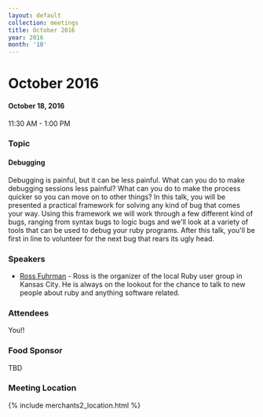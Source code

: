 ```yaml
---
layout: default
collection: meetings
title: October 2016
year: 2016
month: '10'
---
```


# October 2016

#### October 18, 2016
11:30 AM - 1:00 PM

### Topic

#### Debugging

Debugging is painful, but it can be less painful. What can you do to make debugging sessions less painful? What can you do to make the process quicker so you can move on to other things? In this talk, you will be presented a practical framework for solving any kind of bug that comes your way. Using this framework we will work through a few different kind of bugs, ranging from syntax bugs to logic bugs and we'll look at a variety of tools that can be used to debug your ruby programs. After this talk, you'll be first in line to volunteer for the next bug that rears its ugly head.

### Speakers

* [Ross Fuhrman](https://twitter.com/rossfuhrman) - Ross is the organizer of the local Ruby user group in Kansas City. He is always on the lookout for the chance to talk to new people about ruby and anything software related.

### Attendees

You!!

### Food Sponsor
TBD

### Meeting Location
{% include merchants2_location.html %}
